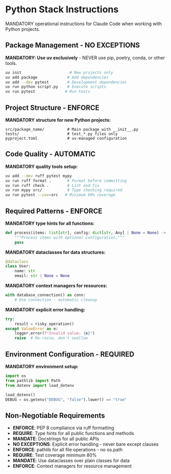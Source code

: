# Python Stack Instructions

MANDATORY operational instructions for Claude Code when working with Python projects.

## Package Management - NO EXCEPTIONS

**MANDATORY: Use uv exclusively** - NEVER use pip, poetry, conda, or other tools.

```bash
uv init                     # New projects only
uv add package             # Add dependencies
uv add --dev pytest        # Development dependencies
uv run python script.py    # Execute scripts
uv run pytest             # Run tests
```

## Project Structure - ENFORCE

**MANDATORY structure for new Python projects:**
```
src/package_name/          # Main package with __init__.py
tests/                     # test_*.py files only
pyproject.toml             # uv-managed configuration
```

## Code Quality - AUTOMATIC

**MANDATORY quality tools setup:**
```bash
uv add --dev ruff pytest mypy
uv run ruff format .       # Format before committing
uv run ruff check .        # Lint and fix
uv run mypy src/           # Type checking required
uv run pytest --cov=src   # Minimum 80% coverage
```

## Required Patterns - ENFORCE

**MANDATORY type hints for all functions:**
```python
def process(items: list[str], config: dict[str, Any] | None = None) -> bool:
    """Process items with optional configuration."""
    pass
```

**MANDATORY dataclasses for data structures:**
```python
@dataclass
class User:
    name: str
    email: str | None = None
```

**MANDATORY context managers for resources:**
```python
with database_connection() as conn:
    # Use connection - automatic cleanup
```

**MANDATORY explicit error handling:**
```python
try:
    result = risky_operation()
except ValueError as e:
    logger.error(f"Invalid value: {e}")
    raise  # Re-raise, don't swallow
```

## Environment Configuration - REQUIRED

**MANDATORY environment setup:**
```python
import os
from pathlib import Path
from dotenv import load_dotenv

load_dotenv()
DEBUG = os.getenv("DEBUG", "false").lower() == "true"
```

## Non-Negotiable Requirements

- **ENFORCE**: PEP 8 compliance via ruff formatting
- **REQUIRE**: Type hints for all public functions and methods
- **MANDATE**: Docstrings for all public APIs
- **NO EXCEPTIONS**: Explicit error handling - never bare except clauses
- **ENFORCE**: pathlib for all file operations - no os.path
- **REQUIRE**: Test coverage minimum 80%
- **MANDATE**: Use dataclasses over plain classes for data
- **ENFORCE**: Context managers for resource management